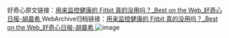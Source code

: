 好奇心原文链接：[用来监控健康的 Fitbit 真的没用吗？_Best on the Web_好奇心日报-胡晨希 ](https://www.qdaily.com/articles/11994.html)
WebArchive归档链接：[用来监控健康的 Fitbit 真的没用吗？_Best on the Web_好奇心日报-胡晨希 ](http://web.archive.org/web/20190623171747/https://www.qdaily.com/articles/11994.html)
![image](http://ww3.sinaimg.cn/large/007d5XDply1g3wbiu3ff8j30u02bl1a1)